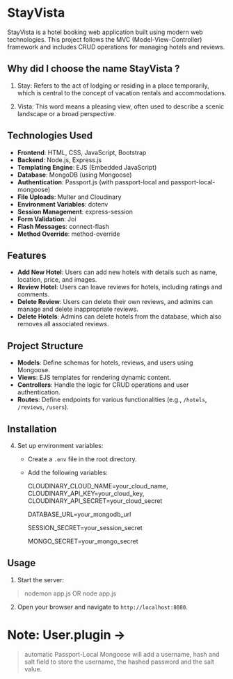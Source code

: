 # StayVista

StayVista is a hotel booking web application built using modern web technologies. This project follows the MVC (Model-View-Controller) framework and includes CRUD operations for managing hotels and reviews.

## Why did I choose the name StayVista ?

1. Stay: Refers to the act of lodging or residing in a place temporarily, which is central to the concept of vacation rentals and accommodations.

2. Vista: This word means a pleasing view, often used to describe a scenic landscape or a broad perspective.

## Technologies Used

- **Frontend**: HTML, CSS, JavaScript, Bootstrap
- **Backend**: Node.js, Express.js
- **Templating Engine**: EJS (Embedded JavaScript)
- **Database**: MongoDB (using Mongoose)
- **Authentication**: Passport.js (with passport-local and passport-local-mongoose)
- **File Uploads**: Multer and Cloudinary
- **Environment Variables**: dotenv
- **Session Management**: express-session
- **Form Validation**: Joi
- **Flash Messages**: connect-flash
- **Method Override**: method-override

## Features

- **Add New Hotel**: Users can add new hotels with details such as name, location, price, and images.
- **Review Hotel**: Users can leave reviews for hotels, including ratings and comments.
- **Delete Review**: Users can delete their own reviews, and admins can manage and delete inappropriate reviews.
- **Delete Hotels**: Admins can delete hotels from the database, which also removes all associated reviews.

## Project Structure

- **Models**: Define schemas for hotels, reviews, and users using Mongoose.
- **Views**: EJS templates for rendering dynamic content.
- **Controllers**: Handle the logic for CRUD operations and user authentication.
- **Routes**: Define endpoints for various functionalities (e.g., `/hotels`, `/reviews`, `/users`).

## Installation

4. Set up environment variables:
   - Create a `.env` file in the root directory.

   - Add the following variables:
     
     <!-- for images -->
     CLOUDINARY_CLOUD_NAME=your_cloud_name,
     CLOUDINARY_API_KEY=your_cloud_key,
     CLOUDINARY_API_SECRET=your_cloud_secret
     
     <!-- for database -->
     DATABASE_URL=your_mongodb_url

     <!-- session secrect -->
     SESSION_SECRET=your_session_secret
     
     <!-- mongo session store -->
     MONGO_SECRET=your_mongo_secret
     

## Usage

1. Start the server:

>   nodemon app.js OR node app.js
   
2. Open your browser and navigate to `http://localhost:8080`.


# Note: User.plugin ->

> automatic Passport-Local Mongoose will add a username, hash and salt field to store the username, the hashed password and the salt value.
